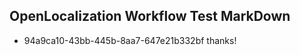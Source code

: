 ## OpenLocalization Workflow Test MarkDown
* 94a9ca10-43bb-445b-8aa7-647e21b332bf thanks!

<!--HONumber=Jul16_HO3-->


